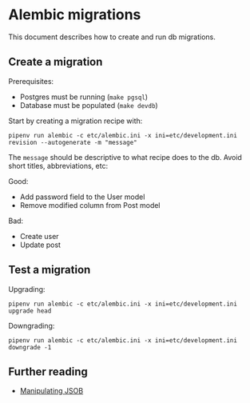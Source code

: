 # Alembic migrations

This document describes how to create and run db migrations.

## Create a migration

Prerequisites:

- Postgres must be running (`make pgsql`)
- Database must be populated (`make devdb`)

Start by creating a migration recipe with:

```shell
pipenv run alembic -c etc/alembic.ini -x ini=etc/development.ini revision --autogenerate -m "message"
```

The `message` should be descriptive to what recipe does to the db. Avoid short titles, abbreviations, etc:

Good:

- Add password field to the User model
- Remove modified column from Post model

Bad:

- Create user
- Update post


## Test a migration

Upgrading:

```shell
pipenv run alembic -c etc/alembic.ini -x ini=etc/development.ini upgrade head
```

Downgrading:

```shell
pipenv run alembic -c etc/alembic.ini -x ini=etc/development.ini downgrade -1
```


## Further reading

- [Manipulating JSOB](https://haselt.com/working-with-postgresql-jsonb/)
